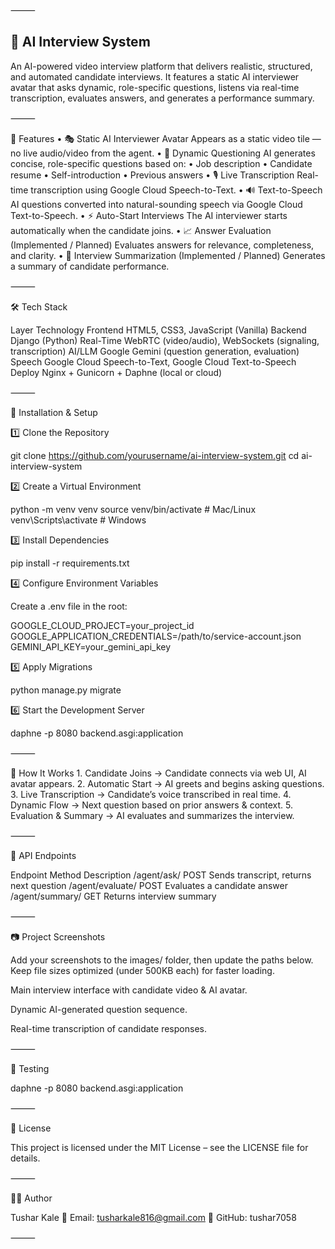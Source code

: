 

⸻

## 🎯 AI Interview System

An AI-powered video interview platform that delivers realistic, structured, and automated candidate interviews.
It features a static AI interviewer avatar that asks dynamic, role-specific questions, listens via real-time transcription, evaluates answers, and generates a performance summary.

⸻

📌 Features
	•	🎭 Static AI Interviewer Avatar
Appears as a static video tile — no live audio/video from the agent.
	•	🧠 Dynamic Questioning
AI generates concise, role-specific questions based on:
	•	Job description
	•	Candidate resume
	•	Self-introduction
	•	Previous answers
	•	🎙 Live Transcription
Real-time transcription using Google Cloud Speech-to-Text.
	•	🔊 Text-to-Speech
AI questions converted into natural-sounding speech via Google Cloud Text-to-Speech.
	•	⚡ Auto-Start Interviews
The AI interviewer starts automatically when the candidate joins.
	•	📈 Answer Evaluation (Implemented / Planned)
Evaluates answers for relevance, completeness, and clarity.
	•	📝 Interview Summarization (Implemented / Planned)
Generates a summary of candidate performance.

⸻

🛠 Tech Stack

Layer	Technology
Frontend	HTML5, CSS3, JavaScript (Vanilla)
Backend	Django (Python)
Real-Time	WebRTC (video/audio), WebSockets (signaling, transcription)
AI/LLM	Google Gemini (question generation, evaluation)
Speech	Google Cloud Speech-to-Text, Google Cloud Text-to-Speech
Deploy	Nginx + Gunicorn + Daphne (local or cloud)


⸻

🚀 Installation & Setup

1️⃣ Clone the Repository

git clone https://github.com/yourusername/ai-interview-system.git
cd ai-interview-system

2️⃣ Create a Virtual Environment

python -m venv venv
source venv/bin/activate   # Mac/Linux
venv\Scripts\activate      # Windows

3️⃣ Install Dependencies

pip install -r requirements.txt

4️⃣ Configure Environment Variables

Create a .env file in the root:

GOOGLE_CLOUD_PROJECT=your_project_id
GOOGLE_APPLICATION_CREDENTIALS=/path/to/service-account.json
GEMINI_API_KEY=your_gemini_api_key

5️⃣ Apply Migrations

python manage.py migrate

6️⃣ Start the Development Server

daphne -p 8080 backend.asgi:application


⸻

📡 How It Works
	1.	Candidate Joins → Candidate connects via web UI, AI avatar appears.
	2.	Automatic Start → AI greets and begins asking questions.
	3.	Live Transcription → Candidate’s voice transcribed in real time.
	4.	Dynamic Flow → Next question based on prior answers & context.
	5.	Evaluation & Summary → AI evaluates and summarizes the interview.

⸻

🧩 API Endpoints

Endpoint	Method	Description
/agent/ask/	POST	Sends transcript, returns next question
/agent/evaluate/	POST	Evaluates a candidate answer
/agent/summary/	GET	Returns interview summary


⸻

📷 Project Screenshots

Add your screenshots to the images/ folder, then update the paths below.
Keep file sizes optimized (under 500KB each) for faster loading.

Main interview interface with candidate video & AI avatar.

Dynamic AI-generated question sequence.

Real-time transcription of candidate responses.

⸻

🧪 Testing

daphne -p 8080 backend.asgi:application


⸻

📜 License

This project is licensed under the MIT License – see the LICENSE file for details.

⸻

👨‍💻 Author

Tushar Kale
📧 Email: tusharkale816@gmail.com
🔗 GitHub: tushar7058

⸻

